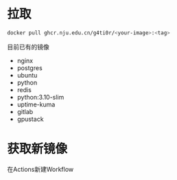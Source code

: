 # 拉取
```bash
docker pull ghcr.nju.edu.cn/g4ti0r/<your-image>:<tag>
```
目前已有的镜像
- nginx
- postgres
- ubuntu
- python
- redis
- python:3.10-slim
- uptime-kuma
- gitlab
- gpustack


# 获取新镜像
在Actions新建Workflow
